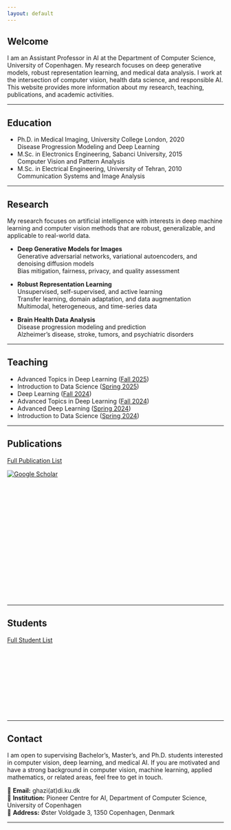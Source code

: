 ```yaml
---
layout: default
---
```


## Welcome

I am an Assistant Professor in AI at the Department of Computer Science, University of Copenhagen. My research focuses on deep generative models, robust representation learning, and medical data analysis. I work at the intersection of computer vision, health data science, and responsible AI. This website provides more information about my research, teaching, publications, and academic activities.

---

## Education

- Ph.D. in Medical Imaging, University College London, 2020  
  Disease Progression Modeling and Deep Learning  
- M.Sc. in Electronics Engineering, Sabanci University, 2015  
  Computer Vision and Pattern Analysis  
- M.Sc. in Electrical Engineering, University of Tehran, 2010  
  Communication Systems and Image Analysis  

---

## Research

My research focuses on artificial intelligence with interests in deep machine learning and computer vision methods that are robust, generalizable, and applicable to real-world data. 

- **Deep Generative Models for Images**  
  Generative adversarial networks, variational autoencoders, and denoising diffusion models  
  Bias mitigation, fairness, privacy, and quality assessment  

- **Robust Representation Learning**  
  Unsupervised, self-supervised, and active learning  
  Transfer learning, domain adaptation, and data augmentation  
  Multimodal, heterogeneous, and time-series data  

- **Brain Health Data Analysis**  
  Disease progression modeling and prediction  
  Alzheimer’s disease, stroke, tumors, and psychiatric disorders  

---

## Teaching

- Advanced Topics in Deep Learning ([Fall 2025](https://kurser.ku.dk/course/ndak24003u/2025-2026))  
- Introduction to Data Science ([Spring 2025](https://kurser.ku.dk/course/ndak16003u))  
- Deep Learning ([Fall 2024](https://kurser.ku.dk/course/ndak24002u/2024-2025))  
- Advanced Topics in Deep Learning ([Fall 2024](https://kurser.ku.dk/course/ndak24003u/2024-2025))  
- Advanced Deep Learning ([Spring 2024](https://kurser.ku.dk/course/ndak22002u/2023-2024))  
- Introduction to Data Science ([Spring 2024](https://kurser.ku.dk/course/ndak16003u/2024-2025))    

---

## Publications

[Full Publication List](/publications/)  

[![Google Scholar](https://img.shields.io/badge/Google%20Scholar-Profile-blue?logo=google-scholar&logoColor=white)](https://scholar.google.com/citations?user=8LoF2mEAAAAJ)  

<div style="display: flex; flex-wrap: wrap; gap: 30px;">
  <div style="width: 250px; height: 250px;">
    <canvas id="papersPerYearChart"></canvas>
  </div>
  <div style="width: 150px; height: 150px;">
    <canvas id="authorshipChart"></canvas>
  </div>
</div>
<br>

---

## Students

[Full Student List](/students/)  

<div style="display: flex; flex-wrap: wrap; gap: 10px;">
  <div style="width: 240px; height: 150px;">
    <canvas id="studentsLevelChart"></canvas>
  </div>
  <div style="width: 240px; height: 150px;">
    <canvas id="papersLevelChart"></canvas>
  </div>
</div>

---

## Contact

I am open to supervising Bachelor’s, Master’s, and Ph.D. students interested in computer vision, deep learning, and medical AI. If you are motivated and have a strong background in computer vision, machine learning, applied mathematics, or related areas, feel free to get in touch.  

📧 **Email:** ghazi(at)di.ku.dk  
🏫 **Institution:** Pioneer Centre for AI, Department of Computer Science, University of Copenhagen  
📍 **Address:** Øster Voldgade 3, 1350 Copenhagen, Denmark  

---

<script src="https://cdn.jsdelivr.net/npm/chart.js"></script>
<script src="https://cdn.jsdelivr.net/npm/chartjs-plugin-datalabels@2"></script>
<script>
  Chart.register(ChartDataLabels);
  const publicationData = {
    years: ['2015', '2016', '2017', '2018', '2019', '2020', '2021', '2022', '2023', '2024', '2025'],
    papersByYear: [2, 4, 3, 1, 3, 4, 1, 3, 6, 6, 5],
    authors: ['First', 'Last', 'Middle'],
    authorsByOrder: [16, 12, 10],
  };
  // Papers per Year Chart
  new Chart(document.getElementById('papersPerYearChart'), {
    type: 'bar',
    data: {
      labels: publicationData.years,
      datasets: [{
        label: 'Number of Papers',
        data: publicationData.papersByYear,
        backgroundColor: 'rgba(33, 150, 243, 0.2)',
        borderColor: 'rgba(33, 150, 243, 1)',
        borderWidth: 1
      }]
    },
    options: {
      responsive: true,
      plugins: {
        datalabels: {
          display: false
        }
      },      
      scales: {
        y: {
          beginAtZero: true
        }
      }
    }
  });
  // Authorship Order Chart
  new Chart(document.getElementById('authorshipChart'), {
    type: 'pie',
    data: {
      labels: publicationData.authors,
      datasets: [{
        data: publicationData.authorsByOrder,
        backgroundColor: [
          'rgba(100, 149, 237, 0.5)',
          'rgba(60, 179, 113, 0.5)',
          'rgba(255, 160, 122, 0.5)'
        ],
        borderColor: '#fff',
        borderWidth: 1
      }]
    },
    options: {
      plugins: {
        legend: { display: false },
        title: {
          display: true,
          text: 'Authorship',
          font: {
            size: 16
          }
        },
        datalabels: {
          color: '#fff',
          font: {
            weight: 'bold',
            size: 13
          },
          formatter: (value, context) => {
            return context.chart.data.labels[context.dataIndex];
          }
        }
      }
    }
  });
</script>

<script src="https://cdn.jsdelivr.net/npm/chart.js"></script>
<script>
  // Data for charts
  const studentsData = {
    levels: ['B.Sc.', 'M.Sc.', 'Ph.D.'],
    studentsByLevel: [10, 13, 3],
    papersByLevel: [2, 10, 1],
  };
  // Number of students per level chart
  new Chart(document.getElementById('studentsLevelChart'), {
    type: 'bar',
    data: {
      labels: studentsData.levels,
      datasets: [{
        label: 'Number of Students',
        data: studentsData.studentsByLevel,
        backgroundColor: 'rgba(75, 192, 192, 0.2)',
        borderColor: 'rgba(75, 192, 192, 1)',
        borderWidth: 1
      }]
    },
    options: {
      responsive: true,
      scales: {
        y: {
          beginAtZero: true
        }
      }
    }
  });
  // Number of papers per level chart
  new Chart(document.getElementById('papersLevelChart'), {
    type: 'bar',
    data: {
      labels: studentsData.levels,
      datasets: [{
        label: 'Number of Papers',
        data: studentsData.papersByLevel,
        backgroundColor: 'rgba(153, 102, 255, 0.2)',
        borderColor: 'rgba(153, 102, 255, 1)',
        borderWidth: 1
      }]
    },
    options: {
      responsive: true,
      scales: {
        y: {
          beginAtZero: true
        }
      }
    }
  });
</script>
